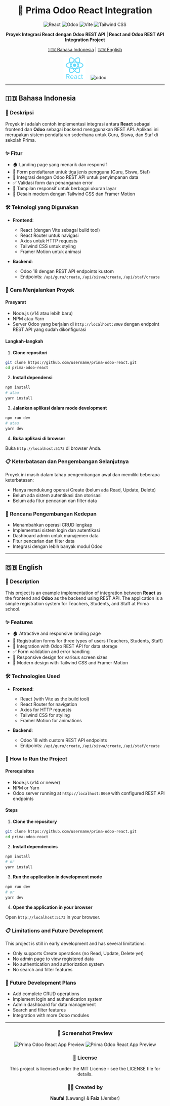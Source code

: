 <div align="center">

# 🚀 Prima Odoo React Integration

<img src="https://img.shields.io/badge/React-61DAFB?style=for-the-badge&logo=react&logoColor=black" alt="React"/> <img src="https://img.shields.io/badge/Odoo-714B67?style=for-the-badge&logo=odoo&logoColor=white" alt="Odoo"/> <img src="https://img.shields.io/badge/Vite-646CFF?style=for-the-badge&logo=vite&logoColor=white" alt="Vite"/> <img src="https://img.shields.io/badge/Tailwind_CSS-38B2AC?style=for-the-badge&logo=tailwind-css&logoColor=white" alt="Tailwind CSS"/>

**Proyek Integrasi React dengan Odoo REST API | React and Odoo REST API Integration Project**

[🇮🇩 Bahasa Indonesia](#bahasa-indonesia) | [🇬🇧 English](#english)

<img src="https://raw.githubusercontent.com/devicons/devicon/master/icons/react/react-original-wordmark.svg" alt="react" width="70" height="70"/>&nbsp;&nbsp;&nbsp;&nbsp;<img src="https://raw.githubusercontent.com/devicons/devicon/master/icons/odoo/odoo-original.svg" alt="odoo" width="70" height="70"/>

</div>

---

## 🇮🇩 Bahasa Indonesia

### 📝 Deskripsi

Proyek ini adalah contoh implementasi integrasi antara **React** sebagai frontend dan **Odoo** sebagai backend menggunakan REST API. Aplikasi ini merupakan sistem pendaftaran sederhana untuk Guru, Siswa, dan Staf di sekolah Prima.

### ✨ Fitur

- 🏠 Landing page yang menarik dan responsif
- 📝 Form pendaftaran untuk tiga jenis pengguna (Guru, Siswa, Staf)
- 🔄 Integrasi dengan Odoo REST API untuk penyimpanan data
- ✅ Validasi form dan penanganan error
- 📱 Tampilan responsif untuk berbagai ukuran layar
- 🎨 Desain modern dengan Tailwind CSS dan Framer Motion

### 🛠️ Teknologi yang Digunakan

- **Frontend**:

  - React (dengan Vite sebagai build tool)
  - React Router untuk navigasi
  - Axios untuk HTTP requests
  - Tailwind CSS untuk styling
  - Framer Motion untuk animasi

- **Backend**:
  - Odoo 18 dengan REST API endpoints kustom
  - Endpoints: `/api/guru/create`, `/api/siswa/create`, `/api/staf/create`

### 🚀 Cara Menjalankan Proyek

#### Prasyarat

- Node.js (v14 atau lebih baru)
- NPM atau Yarn
- Server Odoo yang berjalan di `http://localhost:8069` dengan endpoint REST API yang sudah dikonfigurasi

#### Langkah-langkah

1. **Clone repositori**

```bash
git clone https://github.com/username/prima-odoo-react.git
cd prima-odoo-react
```

2. **Install dependensi**

```bash
npm install
# atau
yarn install
```

3. **Jalankan aplikasi dalam mode development**

```bash
npm run dev
# atau
yarn dev
```

4. **Buka aplikasi di browser**

Buka `http://localhost:5173` di browser Anda.

### 📋 Keterbatasan dan Pengembangan Selanjutnya

Proyek ini masih dalam tahap pengembangan awal dan memiliki beberapa keterbatasan:

- Hanya mendukung operasi Create (belum ada Read, Update, Delete)
- Belum ada sistem autentikasi dan otorisasi
- Belum ada fitur pencarian dan filter data

### 🔮 Rencana Pengembangan Kedepan

- Menambahkan operasi CRUD lengkap
- Implementasi sistem login dan autentikasi
- Dashboard admin untuk manajemen data
- Fitur pencarian dan filter data
- Integrasi dengan lebih banyak modul Odoo

---

## 🇬🇧 English

### 📝 Description

This project is an example implementation of integration between **React** as the frontend and **Odoo** as the backend using REST API. The application is a simple registration system for Teachers, Students, and Staff at Prima school.

### ✨ Features

- 🏠 Attractive and responsive landing page
- 📝 Registration forms for three types of users (Teachers, Students, Staff)
- 🔄 Integration with Odoo REST API for data storage
- ✅ Form validation and error handling
- 📱 Responsive design for various screen sizes
- 🎨 Modern design with Tailwind CSS and Framer Motion

### 🛠️ Technologies Used

- **Frontend**:

  - React (with Vite as the build tool)
  - React Router for navigation
  - Axios for HTTP requests
  - Tailwind CSS for styling
  - Framer Motion for animations

- **Backend**:
  - Odoo 18 with custom REST API endpoints
  - Endpoints: `/api/guru/create`, `/api/siswa/create`, `/api/staf/create`

### 🚀 How to Run the Project

#### Prerequisites

- Node.js (v14 or newer)
- NPM or Yarn
- Odoo server running at `http://localhost:8069` with configured REST API endpoints

#### Steps

1. **Clone the repository**

```bash
git clone https://github.com/username/prima-odoo-react.git
cd prima-odoo-react
```

2. **Install dependencies**

```bash
npm install
# or
yarn install
```

3. **Run the application in development mode**

```bash
npm run dev
# or
yarn dev
```

4. **Open the application in your browser**

Open `http://localhost:5173` in your browser.

### 📋 Limitations and Future Development

This project is still in early development and has several limitations:

- Only supports Create operations (no Read, Update, Delete yet)
- No admin page to view registered data
- No authentication and authorization system
- No search and filter features

### 🔮 Future Development Plans

- Add complete CRUD operations
- Implement login and authentication system
- Admin dashboard for data management
- Search and filter features
- Integration with more Odoo modules

---

<div align="center">

### 📸 Screenshot Preview

![Prima Odoo React App Preview](https://github.com/NavanKen/belajar-frontend/blob/967ec375b1e7487e4eaeb9cd53386405349dc5f6/image.png)
![Prima Odoo React App Preview](https://github.com/NavanKen/belajar-frontend/blob/967ec375b1e7487e4eaeb9cd53386405349dc5f6/image.png)

### 📄 License

This project is licensed under the MIT License - see the LICENSE file for details.

### 👨‍💻 Created by

**Naufal** (Lawang) & **Faiz** (Jember)

</div>

